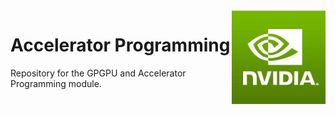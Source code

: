 
<img src='nvidia.png' height='150' width='150' align='right' />

# Accelerator Programming

Repository for the GPGPU and Accelerator Programming module.
